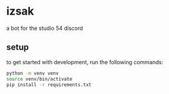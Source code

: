 # izsak
a bot for the studio 54 discord


## setup

to get started with development, run the following commands:

```bash
python -m venv venv
source venv/bin/activate
pip install -r requirements.txt
```